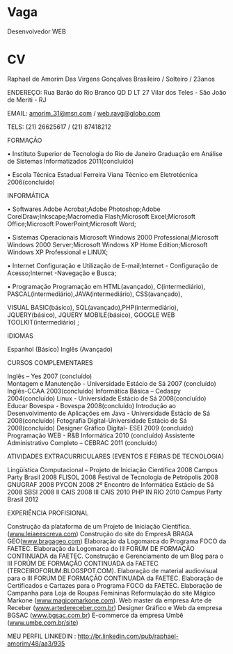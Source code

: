 Vaga
====

Desenvolvedor WEB

CV
==

Raphael de Amorim Das Virgens Gonçalves
Brasileiro / Solteiro / 23anos

ENDEREÇO:
Rua Barão do Rio Branco QD D LT 27 
Vilar dos Teles - São João de Meriti - RJ 

EMAIL: 
amorim_31@msn.com / web.ravg@globo.com

TELS: 
(21) 26625617 / (21) 87418212

FORMAÇÃO

• Instituto Superior de Tecnologia do Rio de Janeiro Graduação em Análise de Sistemas Informatizados 2011(concluído)

• Escola Técnica Estadual Ferreira Viana Técnico em Eletrotécnica 2006(concluído)

INFORMÁTICA

• Softwares Adobe Acrobat;Adobe Photoshop;Adobe CorelDraw;Inkscape;Macromedia Flash;Microsoft Excel;Microsoft Office;Microsoft PowerPoint;Microsoft Word;

• Sistemas Operacionais Microsoft Windows 2000 Professional;Microsoft Windows 2000 Server;Microsoft Windows XP Home Edition;Microsoft Windows XP Professional e LINUX;

• Internet Configuração e Utilização de E-mail;Internet - Configuração de Acesso;Internet -Navegação e Busca;

• Programação Programação em HTML(avançado), C(intermediário), PASCAL(intermediário),JAVA(intermediário), CSS(avançado),

VISUAL BASIC(básico), SQL(avançado),PHP(intermediário), JQUERY(básico), JQUERY MOBILE(básico), GOOGLE WEB TOOLKIT(intermediário) ;

IDIOMAS

Espanhol (Básico)
Inglês (Avançado)

CURSOS COMPLEMENTARES

Inglês – Yes 2007 (concluído)  
Montagem e Manutenção - Universidade Estácio de Sá 2007 (concluído)
Inglês-CCAA 2003(concluído) 
Informática Básica – Cedaspy 2004(concluído) 
Linux - Universidade Estácio de Sá 2008(concluído) 
Educar Bovespa - Bovespa 2008(concluído) 
Introdução ao Desenvolvimento de Aplicações em Java - Universidade Estácio de Sá 2008(concluído) 
Fotografia Digital-Universidade Estácio de Sá 2008(concluído) 
Designer Gráfico Digital- ESEI 2009 (concluído) 
Programação WEB - R&B Informática 2010 (concluído) 
Assistente Administrativo Completo – CEBRAC 2011 (concluído)

ATIVIDADES EXTRACURRICULARES (EVENTOS E FEIRAS DE TECNOLOGIA)

Lingüística Computacional – Projeto de Iniciação Cientifica 2008 
Campus Party Brasil 2008 
FLISOL 2008 
Festival de Tecnologia de Petrópolis 2008 
GNUGRAF 2008 
PYCON 2008 
2º Encontro de Informática Estácio de Sá 2008 
SBSI 2008 
II CAIS 2008 
III CAIS 2010 
PHP IN RIO 2010 
Campus Party Brasil 2012

EXPERIÊNCIA PROFISIONAL

Construção da plataforma de um Projeto de Iniciação Científica.(www.leiaeescreva.com) 
Construção do site do EmpresA BRAGA GEO(www.bragageo.com) 
Elaboração da Logomarca do Programa FOCO da FAETEC. 
Elaboração da Logomarca do III FORÚM DE FORMAÇÃO CONTINUADA da FAETEC. 
Construção e Gerenciamento de um Blog para o III FORÚM DE FORMAÇÃO CONTINUADA da FAETEC (TERCEIROFORUM.BLOGSPOT.COM). 
Elaboração de material audiovisual para o III FORÚM DE FORMAÇÃO CONTINUADA da FAETEC. 
Elaboração de Certificados e Cartazes para o Programa FOCO da FAETEC. 
Elaboração de Campanha para Loja de Roupas Femininas 
Reformulação do site Mágico Markone (www.magicomarkone.com). 
Web master da empresa Arte de Receber (www.artedereceber.com.br) 
Designer Gráfico e Web da empresa BGSAC (www.bgsac.com.br) 
E-commerce da empresa Umbê (www.umbe.com.br/site)

MEU PERFIL LINKEDIN : http://br.linkedin.com/pub/raphael-amorim/48/aa3/935